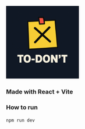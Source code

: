 <img src="todont%20logo%201.png" alt="To-DONT Poster" width="200"/>

### Made with React + Vite

### How to run

`npm run dev`
